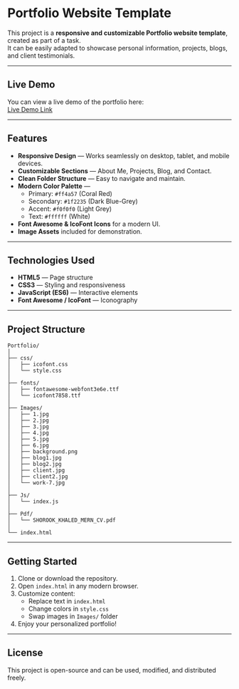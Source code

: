 # Portfolio Website Template

This project is a **responsive and customizable Portfolio website template**, created as part of a task.  
It can be easily adapted to showcase personal information, projects, blogs, and client testimonials.

---

## Live Demo

You can view a live demo of the portfolio here:  
[Live Demo Link](https://your-live-demo-link.com)

---


## Features

- **Responsive Design** — Works seamlessly on desktop, tablet, and mobile devices.
- **Customizable Sections** — About Me, Projects, Blog, and Contact.
- **Clean Folder Structure** — Easy to navigate and maintain.
- **Modern Color Palette** —  
  - Primary: `#ff4a57` (Coral Red)  
  - Secondary: `#1f2235` (Dark Blue-Grey)  
  - Accent: `#f0f0f0` (Light Grey)  
  - Text: `#ffffff` (White)  
- **Font Awesome & IcoFont Icons** for a modern UI.
- **Image Assets** included for demonstration.

---

## Technologies Used

- **HTML5** — Page structure
- **CSS3** — Styling and responsiveness
- **JavaScript (ES6)** — Interactive elements
- **Font Awesome / IcoFont** — Iconography

---

## Project Structure

```
Portfolio/
│
├── css/
│   ├── icofont.css
│   └── style.css
│
├── fonts/
│   ├── fontawesome-webfont3e6e.ttf
│   └── icofont7858.ttf
│
├── Images/
│   ├── 1.jpg
│   ├── 2.jpg
│   ├── 3.jpg
│   ├── 4.jpg
│   ├── 5.jpg
│   ├── 6.jpg
│   ├── background.png
│   ├── blog1.jpg
│   ├── blog2.jpg
│   ├── client.jpg
│   ├── client2.jpg
│   └── work-7.jpg
│
├── Js/
│   └── index.js
│
├── Pdf/
│   └── SHOROOK_KHALED_MERN_CV.pdf
│
└── index.html
```

---

## Getting Started

1. Clone or download the repository.
2. Open `index.html` in any modern browser.
3. Customize content:
   - Replace text in `index.html`
   - Change colors in `style.css`
   - Swap images in `Images/` folder
4. Enjoy your personalized portfolio!

---

## License

This project is open-source and can be used, modified, and distributed freely.
